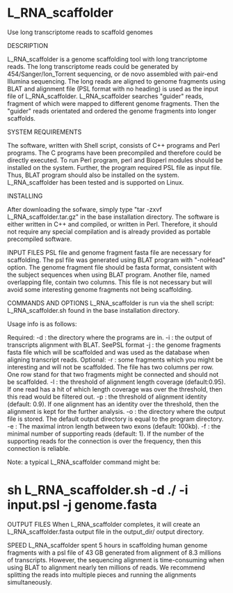 # L_RNA_scaffolder
Use long transcriptome reads to scaffold genomes

DESCRIPTION<p>
   L_RNA_scaffolder is a genome scaffolding tool with long trancriptome reads. The long transcriptome reads could be generated by 454/Sanger/Ion_Torrent sequencing, or de novo assembled with pair-end Illumina sequencing. The long reads are aligned to genome fragments using BLAT and alignment file (PSL format with no heading) is used as the input file of L_RNA_scaffolder. L_RNA_scaffolder searches "guider" reads, fragment of which were mapped to different genome fragments. Then the "guider" reads orientated and ordered the genome fragments into longer scaffolds. 

SYSTEM REQUIREMENTS<p>
   The software, written with Shell script, consists of C++ programs and Perl programs. The C programs have been precompiled and therefore could be directly executed. To run Perl program, perl and Bioperl modules should be installed on the system. Further, the program required PSL file as input file. Thus, BLAT program should also be installed on the system. L_RNA_scaffolder has been tested and is supported on Linux. 

INSTALLING<p>
   After downloading the sofware, simply type "tar -zxvf L_RNA_scaffolder.tar.gz" in the base installation directory. The software is either written in C++ and compiled, or written in Perl. Therefore, it should not require any special compilation and is already provided as portable precompiled software. 

INPUT FILES
   PSL file and genome fragment fasta file are necessary for scaffolding. The psl file was generated using BLAT program with "-noHead" option. The genome fragment file should be fasta format, consistent with the subject sequences when using BLAT program. Another file, named overlapping file, contain two columns. This file is not necessary but will avoid some interesting genome fragments not being scaffolding. 

COMMANDS AND OPTIONS
   L_RNA_scaffolder is run via the shell script: L_RNA_scaffolder.sh found in the base installation directory.

   Usage info is as follows:

   Required:
   -d : the directory where the programs are in. 
   -i : the output of transcripts alignment with BLAT. SeePSL format
   -j : the genome fragments fasta file which will be scaffolded and was used as the database when aligning transcript reads.
   Optional:
   -r : some fragments which you might be interesting and will not be scaffolded. The file has two columns per row. One row stand for that two fragments might be connected and should not be scaffolded. 
   -l : the threshold of alignment length coverage (default:0.95). If one read has a hit of which length coverage was over the threshold, then this read would be filtered out.
   -p : the threshold of alignment identity (default: 0.9). If one alignment has an identity over the threshold, then the alignment is kept for the further analysis.
   -o : the directory where the output file is stored. The default output directory is equal to the program directory.
   -e : The maximal intron length between two exons (default: 100kb). 
   -f : the minimal number of supporting reads (default: 1). If the number of the supporting reads for the connection is over the frequency, then this connection is reliable.

   Note: a typical L_RNA_scaffolder command might be:
# sh L_RNA_scaffolder.sh -d ./ -i input.psl -j genome.fasta

OUTPUT FILES
   When L_RNA_scaffolder completes, it will create an L_RNA_scaffolder.fasta output file in the output_dir/ output directory. 

SPEED
   L_RNA_scaffolder spent 5 hours in scaffolding human genome fragments with a psl file of 43 GB generated from alignment of 8.3 millions of transcripts. However, the sequencing alignment is time-consuming when using BLAT to alignment nearly ten millions of reads. We recommend splitting the reads into multiple pieces and running the alignments simultaneously.
